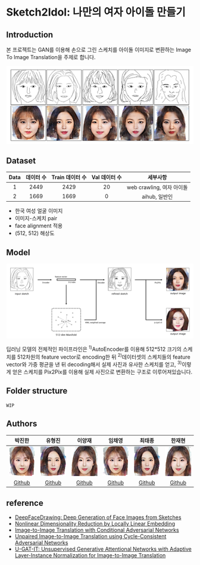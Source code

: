 # Sketch2Idol: 나만의 여자 아이돌 만들기

## Introduction

본 프로젝트는 GAN를 이용해 손으로 그린 스케치를 아이돌 이미지로 변환하는 Image To Image Translation을 주제로 합니다.

![project_pipeline](https://github.com/boostcampaitech2/final-project-level3-cv-12/blob/main/sample_image/main.png?raw=true)

## Dataset

|Data|데이터 수|Train 데이터 수|Val 데이터 수|세부사항|
|:-:|:-:|:-:|:-:|:-:|
|1|2449|2429|20|web crawling, 여자 아이돌|
|2|1669|1669|0|aihub, 일반인|

- 한국 여성 얼굴 이미지
- 이미지-스케치 pair
- face alignment 적용
- (512, 512) 해상도

## Model

![project_pipeline](https://github.com/boostcampaitech2/final-project-level3-cv-12/blob/main/sample_image/pipeline.png?raw=true)

딥러닝 모델의 전체적인 파이프라인은 <sup>1)</sup>AutoEncoder를 이용해 512*512 크기의 스케치를 512차원의 feature vector로 encoding한 뒤 <sup>2)</sup>데이터셋의 스케치들의 feature vector와 가중 평균을 낸 뒤 decoding해서 실제 사진과 유사한 스케치를 얻고, <sup>3)</sup>이렇게 얻은 스케치를 Pix2Pix를 이용해 실제 사진으로 변환하는 구조로 이루어져있습니다.

## Folder structure

```
WIP
```

## Authors

|박진한|유형진|이양재|임채영|최태종|한재현|
|:-:|:-:|:-:|:-:|:-:|:-:|
|<img src='https://github.com/boostcampaitech2/final-project-level3-cv-12/blob/main/sample_image/member/1.png?raw=true' height=80 width=80px></img>|<img src='https://github.com/boostcampaitech2/final-project-level3-cv-12/blob/main/sample_image/member/2.png?raw=true' height=80 width=80px></img>|<img src='https://github.com/boostcampaitech2/final-project-level3-cv-12/blob/main/sample_image/member/3.png?raw=true' height=80 width=80px></img>|<img src='https://github.com/boostcampaitech2/final-project-level3-cv-12/blob/main/sample_image/member/1.png?raw=true' height=80 width=80px></img>|<img src='https://github.com/boostcampaitech2/final-project-level3-cv-12/blob/main/sample_image/member/2.png?raw=true' height=80 width=80px></img>|<img src='https://github.com/boostcampaitech2/final-project-level3-cv-12/blob/main/sample_image/member/3.png?raw=true' height=80 width=80px></img>|
|[Github](https://github.com/jinhan814)|[Github](https://github.com/jinhan814)|[Github](https://github.com/jinhan814)|[Github](https://github.com/jinhan814)|[Github](https://github.com/jinhan814)|[Github](https://github.com/jinhan814)|

## reference

- [DeepFaceDrawing: Deep Generation of Face Images from Sketches](http://geometrylearning.com/paper/DeepFaceDrawing.pdf)
- [Nonlinear Dimensionality Reduction by Locally Linear Embedding](https://www.robots.ox.ac.uk/~az/lectures/ml/lle.pdf)
- [Image-to-Image Translation with Conditional Adversarial Networks](https://arxiv.org/abs/1611.07004)
- [Unpaired Image-to-Image Translation using Cycle-Consistent Adversarial Networks](https://arxiv.org/abs/1703.10593)
- [U-GAT-IT: Unsupervised Generative Attentional Networks with Adaptive Layer-Instance Normalization for Image-to-Image Translation](https://arxiv.org/abs/1907.10830)
